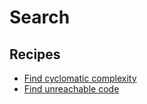 # Search

## Recipes

* [Find cyclomatic complexity](./findcyclomaticcomplexity.md)
* [Find unreachable code](./findunreachablecode.md)


